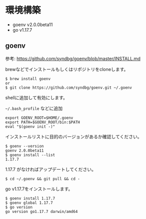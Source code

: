 # 環境構築

- goenv v2.0.0beta11
- go v1.17.7

## goenv

参考: https://github.com/syndbg/goenv/blob/master/INSTALL.md

brewなどでインストールもしくはリポジトリをcloneします。

```
$ brew install goenv
or
$ git clone https://github.com/syndbg/goenv.git ~/.goenv
```

shellに追加して有効にします。

`~/.bash_profile` などに追加
```
export GOENV_ROOT=$HOME/.goenv
export PATH=$GOENV_ROOT/bin:$PATH
eval "$(goenv init -)"
```

インストールリストに目的のバージョンがあるか確認してください。

```
$ goenv --version
goenv 2.0.0beta11
$ goenv install --list
1.17.7
```

1.17.7 がなければアップデートしてください。

```
$ cd ~/.goenv && git pull && cd -
```

go v1.17.7をインストールします。

```
$ goenv install 1.17.7
$ goenv global 1.17.7
$ go version
go version go1.17.7 darwin/amd64
```
